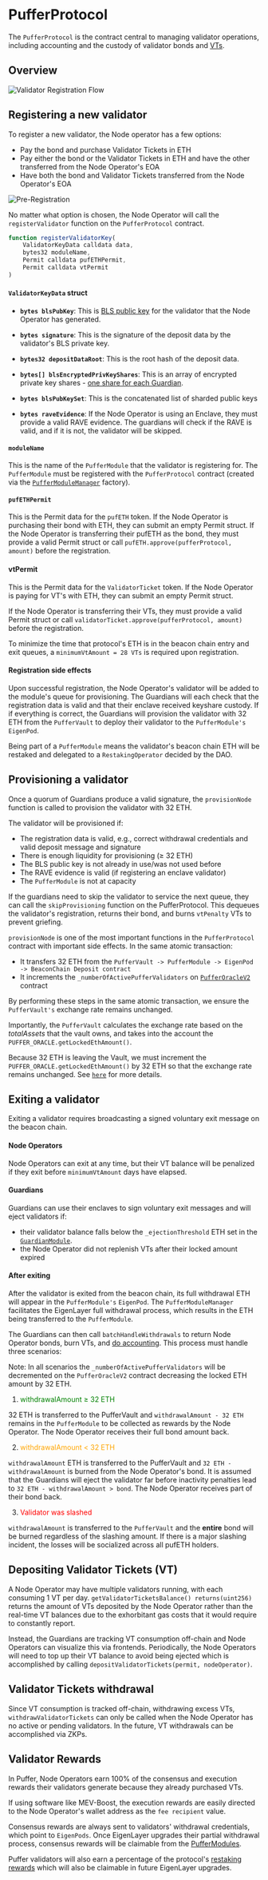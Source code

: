 # PufferProtocol

The `PufferProtocol` is the contract central to managing validator operations, including accounting and the custody of validator bonds and [VTs](./ValidatorTicket.md).

## Overview
![Validator Registration Flow](./images/restaked-validator-flow.png)

## Registering a new validator
To register a new validator, the Node operator has a few options:
- Pay the bond and purchase Validator Tickets in ETH
- Pay either the bond or the Validator Tickets in ETH and have the other transferred from the Node Operator's EOA
- Have both the bond and Validator Tickets transferred from the Node Operator's EOA

![Pre-Registration](./images/node-operator-pre-register.png)

No matter what option is chosen, the Node Operator will call the `registerValidator` function on the `PufferProtocol` contract.

```javascript
function registerValidatorKey(
    ValidatorKeyData calldata data,
    bytes32 moduleName,
    Permit calldata pufETHPermit,
    Permit calldata vtPermit
)
```

#### `ValidatorKeyData` struct

- **`bytes blsPubKey`**: This is [BLS public key](https://ethereum.org/en/developers/docs/consensus-mechanisms/pos/keys/) for the validator that the Node Operator has generated. 

- **`bytes signature`**: This is the signature of the deposit data by the validator's BLS private key.

- **`bytes32 depositDataRoot`**: This is the root hash of the deposit data.

- **`bytes[] blsEncryptedPrivKeyShares`**: This is an array of encrypted private key shares - [one share for each Guardian](https://docs.puffer.fi/protocol/guardians#what-are-their-duties).

- **`bytes blsPubKeySet`**: This is the concatenated list of sharded public keys

- **`bytes raveEvidence`**: If the Node Operator is using an Enclave, they must provide a valid RAVE evidence. The guardians will check if the RAVE is valid, and if it is not, the validator will be skipped.

#### `moduleName`

This is the name of the `PufferModule` that the validator is registering for. The `PufferModule` must be registered with the `PufferProtocol` contract (created via the [`PufferModuleManager`](./PufferModuleManager.md) factory).

#### `pufETHPermit`

This is the Permit data for the `pufETH` token. If the Node Operator is purchasing their bond with ETH, they can submit an empty Permit struct.
If the Node Operator is transferring their pufETH as the bond, they must provide a valid Permit struct or call `pufETH.approve(pufferProtocol, amount)` before the registration.

#### vtPermit

This is the Permit data for the `ValidatorTicket` token. If the Node Operator is paying for VT's with ETH, they can submit an empty Permit struct.

If the Node Operator is transferring their VTs, they must provide a valid Permit struct or call `validatorTicket.approve(pufferProtocol, amount)` before the registration.

To minimize the time that protocol's ETH is in the beacon chain entry and exit queues, a `minimumVtAmount = 28 VTs` is required upon registration.

#### Registration side effects

Upon successful registration, the Node Operator's validator will be added to the module's queue for provisioning. The Guardians will each check that the registration data is valid and that their enclave received keyshare custody. If if everything is correct, the Guardians will provision the validator with 32 ETH from the `PufferVault` to deploy their validator to the `PufferModule's` `EigenPod`.

Being part of a `PufferModule` means the validator's beacon chain ETH will be restaked and delegated to a `RestakingOperator` decided by the DAO.


## Provisioning a validator

Once a quorum of Guardians produce a valid signature, the  `provisionNode` function is called to provision the validator with 32 ETH.

The validator will be provisioned if:
- The registration data is valid, e.g., correct withdrawal credentials and valid deposit message and signature
- There is enough liquidity for provisioning (≥ 32 ETH)
- The BLS public key is not already in use/was not used before
- The RAVE evidence is valid (if registering an enclave validator)
- The `PufferModule` is not at capacity

If the guardians need to skip the validator to service the next queue, they can call the `skipProvisioning` function on the PufferProtocol. This dequeues the validator's registration, returns their bond, and burns `vtPenalty` VTs to prevent griefing. 

`provisionNode` is one of the most important functions in the `PufferProtocol` contract with important side effects. In the same atomic transaction:
- It transfers 32 ETH from the `PufferVault -> PufferModule -> EigenPod -> BeaconChain Deposit contract`
- It increments the `_numberOfActivePufferValidators` on [`PufferOracleV2`](./PufferOracleV2.md) contract

By performing these steps in the same atomic transaction, we ensure the `PufferVault's` exchange rate remains unchanged.

Importantly, the `PufferVault` calculates the exchange rate based on the *totalAssets* that the vault owns, and takes into the account the `PUFFER_ORACLE.getLockedEthAmount()`. 

Because 32 ETH is leaving the Vault, we must increment the `PUFFER_ORACLE.getLockedEthAmount()` by 32 ETH so that the exchange rate remains unchanged. See [`here`](./PufferOracleV2.md) for more details.

## Exiting a validator
Exiting a validator requires broadcasting a signed voluntary exit message on the beacon chain. 

#### Node Operators
Node Operators can exit at any time, but their VT balance will be penalized if they exit before `minimumVtAmount` days have elapsed.

#### Guardians
Guardians can use their enclaves to sign voluntary exit messages and will eject validators if:
- their validator balance falls below the `_ejectionThreshold` ETH set in the [`GuardianModule`](./GuardianModule.md).
- the Node Operator did not replenish VTs after their locked amount expired

#### After exiting 
After the validator is exited from the beacon chain, its full withdrawal ETH will appear in the `PufferModule's` `EigenPod`. The `PufferModuleManager` facilitates the EigenLayer full withdrawal process, which results in the ETH being transferred to the `PufferModule`. 

The Guardians can then call `batchHandleWithdrawals` to return Node Operator bonds, burn VTs, and [do accounting](./PufferOracleV2.md). This process must handle three scenarios:

Note: In all scenarios the `_numberOfActivePufferValidators` will be decremented on the `PufferOracleV2` contract decreasing the locked ETH amount by 32 ETH. 

1. <span style="color:green"> withdrawalAmount ≥ 32 ETH</span>

32 ETH is transferred to the PufferVault and `withdrawalAmount - 32 ETH` remains in the `PufferModule` to be collected as rewards by the Node Operator. The Node Operator receives their full bond amount back.

2. <span style="color:orange">withdrawalAmount < 32 ETH</span>

`withdrawalAmount` ETH is transferred to the PufferVault and `32 ETH - withdrawalAmount` is burned from the Node Operator's bond. It is assumed that the Guardians will eject the validator far before inactivity penalties lead to `32 ETH - withdrawalAmount > bond`. The Node Operator receives part of their bond back.

3. <span style="color:red">Validator was slashed</span>

`withdrawalAmount` is transferred to the `PufferVault` and the **entire** bond will be burned regardless of the slashing amount. If there is a major slashing incident, the losses will be socialized across all pufETH holders.

## Depositing Validator Tickets (VT)

A Node Operator may have multiple validators running, with each consuming 1 VT per day. `getValidatorTicketsBalance() returns(uint256)` returns the amount of VTs deposited by the Node Operator rather than the real-time VT balances due to the exhorbitant gas costs that it would require to constantly report.

Instead, the Guardians are tracking VT consumption off-chain and Node Operators can visualize this via frontends. Periodically, the Node Operators will need to top up their VT balance to avoid being ejected which is accomplished by calling `depositValidatorTickets(permit, nodeOperator)`. 

## Validator Tickets withdrawal
Since VT consumption is tracked off-chain, withdrawing excess VTs, `withdrawValidatorTickets` can only be called when the Node Operator has no active or pending validators. In the future, VT withdrawals can be accomplished via ZKPs.

## Validator Rewards

In Puffer, Node Operators earn 100% of the consensus and execution rewards their validators generate because they already purchased VTs. 

If using software like MEV-Boost, the execution rewards are easily directed to the Node Operator's wallet address as the `fee recipient` value.

Consensus rewards are always sent to validators' withdrawal credentials, which point to `EigenPods`. Once EigenLayer upgrades their partial withdrawal process, consensus rewards will be claimable from the [PufferModules](./PufferModule.md#consensus-rewards). 

Puffer validators will also earn a percentage of the protocol's [restaking rewards](./PufferModule.md#restaking-rewards) which will also be claimable in future EigenLayer upgrades. 